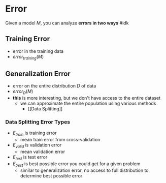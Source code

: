 # Error
Given a model $M$, you can analyze **errors in two ways** #idk
## Training Error
- error in the training data
- $error_{training}(M)$
## Generalization Error
- error on the entire distribution $D$ of data
- $error_D(M)$
- **this** is more interesting, but we don't have access to the entire dataset
	- we can approximate the entire population using various methods
		- [[Data Splitting]]
### Data Splitting Error Types
- $E_{train}$ is training error
	- mean train error from cross-validation
- $E_{valid}$ is validation error
	- mean validation error
- $E_{test}$ is test error
- $E_{best}$ is best possible error you could get for a given problem
	- similar to generalization error, no access to full distribution to determine best possible error